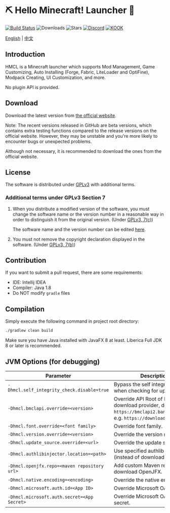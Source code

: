 # ⛏ Hello Minecraft! Launcher 💎
[![Build Status](https://ci.huangyuhui.net/job/HMCL/badge/icon?.svg)](https://ci.huangyuhui.net/job/HMCL)
![Downloads](https://img.shields.io/github/downloads/huanghongxun/HMCL/total)
![Stars](https://img.shields.io/github/stars/huanghongxun/HMCL)
[![Discord](https://img.shields.io/discord/995291757799538688.svg?label=&logo=discord&logoColor=ffffff&color=7389D8&labelColor=6A7EC2)](https://discord.gg/jVvC7HfM6U)
[![KOOK](https://img.shields.io/badge/KOOK-HMCL-brightgreen)](https://kook.top/Kx7n3t)

[English](https://github.com/huanghongxun/HMCL/blob/javafx/README.md) | [中文](https://github.com/huanghongxun/HMCL/blob/javafx/README_cn.md)

## Introduction
HMCL is a Minecraft launcher which supports Mod Management, Game Customizing, Auto Installing (Forge, Fabric, LiteLoader and OptiFine), Modpack Creating, UI Customization, and more.

No plugin API is provided.

## Download
Download the latest version from [the official website](https://hmcl.huangyuhui.net/download).

Note: The recent versions released in GitHub are beta versions, which contains extra testing functions compared to the release versions on the official website. However, they may be unstable and you're more likely to encounter bugs or unexpected problems.

Although not necessary, it is recommended to download the ones from the official website.

## License
The software is distributed under [GPLv3](https://www.gnu.org/licenses/gpl-3.0.html) with additional terms.

### Additional terms under GPLv3 Section 7
1. When you distribute a modified version of the software, you must change the software name or the version number in a reasonable way in order to distinguish it from the original version. (Under [GPLv3, 7(c)](https://github.com/huanghongxun/HMCL/blob/javafx/LICENSE#L372-L374))

   The software name and the version number can be edited [here](https://github.com/huanghongxun/HMCL/blob/javafx/HMCL/src/main/java/org/jackhuang/hmcl/Metadata.java#L33-L35).

2. You must not remove the copyright declaration displayed in the software. (Under [GPLv3, 7(b)](https://github.com/huanghongxun/HMCL/blob/javafx/LICENSE#L368-L370))

## Contribution
If you want to submit a pull request, there are some requirements:
* IDE: Intellij IDEA
* Compiler: Java 1.8
* Do NOT modify `gradle` files

## Compilation
Simply execute the following command in project root directory:

```bash
./gradlew clean build
```

Make sure you have Java installed with JavaFX 8 at least. Liberica Full JDK 8 or later is recommended.

## JVM Options (for debugging)
| Parameter                                    | Description                                                  |
|----------------------------------------------|--------------------------------------------------------------|
| `-Dhmcl.self_integrity_check.disable=true`   | Bypass the self integrity check when checking for update.    |
| `-Dhmcl.bmclapi.override=<version>`          | Override API Root of BMCLAPI download provider, defaults to `https://bmclapi2.bangbang93.com`. e.g. `https://download.mcbbs.net`. |
| `-Dhmcl.font.override=<font family>`         | Override font family.                                        |
| `-Dhmcl.version.override=<version>`          | Override the version number.                                 |
| `-Dhmcl.update_source.override=<url>`        | Override the update source.                                  |
| `-Dhmcl.authlibinjector.location=<path>`     | Use specified authlib-injector (instead of downloading one). |
| `-Dhmcl.openjfx.repo=<maven repository url>` | Add custom Maven repository for download OpenJFX.            |
| `-Dhmcl.native.encoding=<encoding>`          | Override the native encoding.                                |
| `-Dhmcl.microsoft.auth.id=<App ID>`          | Override Microsoft OAuth App ID.                             |
| `-Dhmcl.microsoft.auth.secret=<App Secret>`  | Override Microsoft OAuth App secret.                         |
